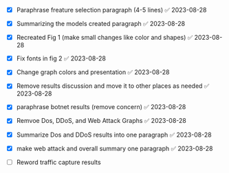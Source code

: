 
- [x] Paraphrase freature selection paragraph (4-5 lines) ✅ 2023-08-28

- [x] Summarizing the models created paragraph ✅ 2023-08-28

- [x] Recreated Fig 1 (make small changes like color and shapes) ✅ 2023-08-28

- [x] Fix fonts in fig 2 ✅ 2023-08-28

- [x] Change graph colors and presentation ✅ 2023-08-28

- [x] Remove results discussion and move it to other places as needed ✅ 2023-08-28

- [x] paraphrase botnet results (remove concern) ✅ 2023-08-28

- [x] Remvoe Dos, DDoS, and Web Attack Graphs ✅ 2023-08-28

- [x] Summarize Dos and DDoS results into one paragraph ✅ 2023-08-28

- [x] make web attack and overall summary one paragraph ✅ 2023-08-28

- [ ] Reword traffic capture results

